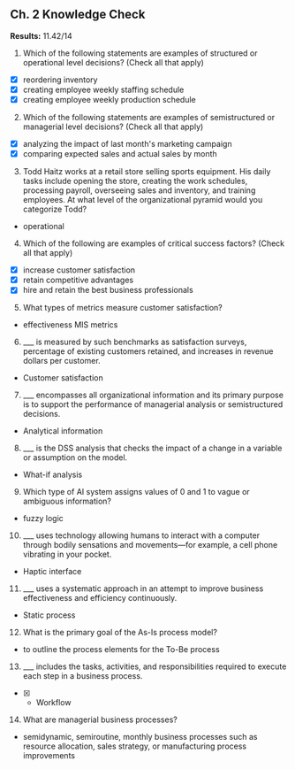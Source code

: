 ## **Ch. 2 Knowledge Check**

**Results:** 11.42/14

1. Which of the following statements are examples of structured or operational level decisions? (Check all that apply)

- [x] reordering inventory
- [x] creating employee weekly staffing schedule
- [x] creating employee weekly production schedule

2. Which of the following statements are examples of semistructured or managerial level decisions? (Check all that apply)

- [x] analyzing the impact of last month's marketing campaign
- [x] comparing expected sales and actual sales by month

3. Todd Haitz works at a retail store selling sports equipment. His daily tasks include opening the store, creating the work schedules, processing payroll, overseeing sales and inventory, and training employees. At what level of the organizational pyramid would you categorize Todd?

- operational

4. Which of the following are examples of critical success factors? (Check all that apply)

- [x] increase customer satisfaction
- [x] retain competitive advantages
- [x] hire and retain the best business professionals

5. What types of metrics measure customer satisfaction?

- effectiveness MIS metrics

6. \_\_\_ is measured by such benchmarks as satisfaction surveys, percentage of existing customers retained, and increases in revenue dollars per customer.

- Customer satisfaction

7. \_\_\_ encompasses all organizational information and its primary purpose is to support the performance of managerial analysis or semistructured decisions.

- Analytical information

8. \_\_\_ is the DSS analysis that checks the impact of a change in a variable or assumption on the model.

- What-if analysis

9. Which type of AI system assigns values of 0 and 1 to vague or ambiguous information?

- fuzzy logic

10. \_\_\_ uses technology allowing humans to interact with a computer through bodily sensations and movements—for example, a cell phone vibrating in your pocket.

- Haptic interface

11. \_\_\_ uses a systematic approach in an attempt to improve business effectiveness and efficiency continuously.

- Static process

12. What is the primary goal of the As-Is process model?

- to outline the process elements for the To-Be process

13. \_\_\_ includes the tasks, activities, and responsibilities required to execute each step in a business process.

- [x] - Workflow

14. What are managerial business processes?

- semidynamic, semiroutine, monthly business processes such as resource allocation, sales strategy, or manufacturing process improvements
